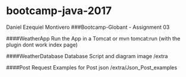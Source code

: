 # bootcamp-java-2017
Daniel Ezequiel Montivero
###Bootcamp-Globant - Assignment 03

####WeatherApp
    Run the App in a Tomcat 
    or
    mvn tomcat:run (with the plugin dont work index page)
 
####WeatherDatabase
    Database Script and diagram image
    /extra
    
####Post Request
    Examples for Post json
    /extra/Json_Post_examples

